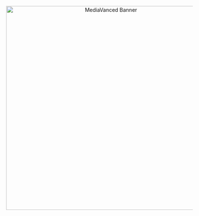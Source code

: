 <p align="center">
  <a href="https://yogesh-hacker.github.io/yogesh-hacker/App/" target="_blank" rel="noopener noreferrer">
    <img width="550" src="banner.png" alt="MediaVanced Banner" />
  </a>
</p>                                                            
